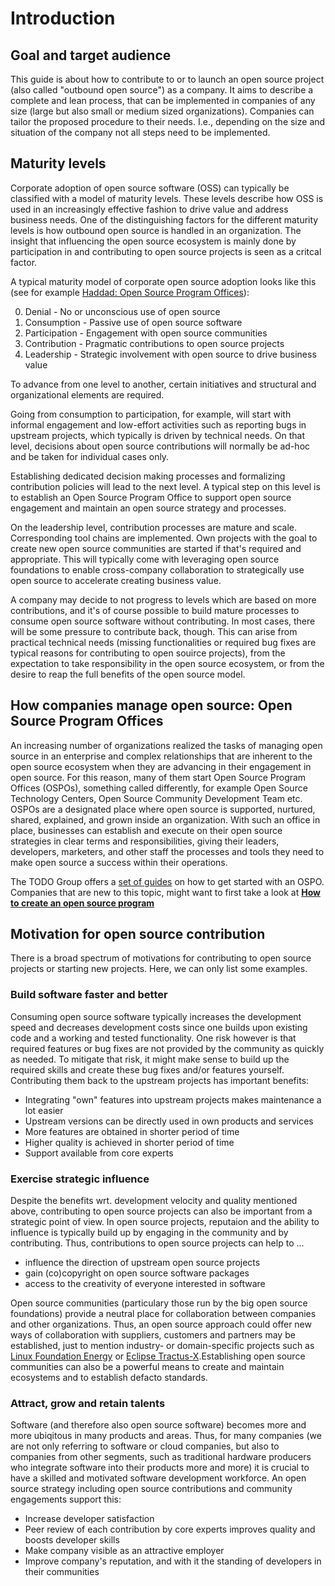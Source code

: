 # Introduction

## Goal and target audience

This guide is about how to contribute to or to launch an open source project (also called "outbound open source") as a company. It aims to describe a complete and lean process, that can be implemented in companies of any size (large but also small or medium sized organizations). Companies can tailor the proposed procedure to their needs. I.e., depending on the size and situation of the company not all steps need to be implemented.

## Maturity levels

Corporate adoption of open source software (OSS) can typically be classified with a model of maturity levels. These levels describe how OSS is used in an increasingly effective fashion to drive value and address business needs. One of the distinguishing factors for the different maturity levels is how outbound open source is handled in an organization. The insight that influencing the open source ecosystem is mainly done by participation in and contributing to open source projects is seen as a critcal factor.

A typical maturity model of corporate open source adoption looks like this (see for example [Haddad: Open Source Program Offices](https://www.linkedin.com/pulse/open-source-program-offices-primer-organizational-roles-haddad)):

0. Denial - No or unconscious use of open source
1. Consumption - Passive use of open source software
2. Participation - Engagement with open source communities
3. Contribution - Pragmatic contributions to open source projects
4. Leadership - Strategic involvement with open source to drive business value

To advance from one level to another, certain initiatives and structural and organizational elements are required.

Going from consumption to participation, for example, will start with informal engagement and low-effort activities such as reporting bugs in upstream projects, which typically is driven by technical needs. On that level, decisions about open source contributions will normally be ad-hoc and be taken for individual cases only.

Establishing dedicated decision making processes and formalizing contribution policies will lead to the next level. A typical step on this level is to establish an Open Source Program Office to support open source engagement and maintain an open source strategy and processes.

On the leadership level, contribution processes are mature and scale. Corresponding tool chains are implemented. Own projects with the goal to create new open source communities are started if that's required and appropriate. This will typically come with leveraging open source foundations to enable cross-company collaboration to strategically use open source to accelerate creating business value.

A company may decide to not progress to levels which are based on more contributions, and it's of course possible to build mature processes to consume open source software without contributing. In most cases, there will be some pressure to contribute back, though. This can arise from practical technical needs (missing functionalities or required bug fixes are typical reasons for contributing to open souirce projects), from the expectation to take responsibility in the open source ecosystem, or from the desire to reap the full benefits of the open source model.

## How companies manage open source: Open Source Program Offices

An increasing number of organizations realized the tasks of managing open source in an enterprise and complex relationships that are inherent to the open source ecosystem when they are advancing in their engagement in open source. For this reason, many of them start Open Source Program Offices (OSPOs), something called differently, for example Open Source Technology Centers, Open Source Community Development Team etc. OSPOs are a designated place where open source is supported, nurtured, shared, explained, and grown inside an organization. With such an office in place, businesses can establish and execute on their open source strategies in clear terms and responsibilities, giving their leaders, developers, marketers, and other staff the processes and tools they need to make open source a success within their operations.

The TODO Group offers a [set of guides](https://todogroup.org/guides/) on how to get started with an OSPO. Companies that are new to this topic, might want to first take a look at [**How to create an open source program**](https://todogroup.org/guides/create-program/)

## Motivation for open source contribution

There is a broad spectrum of motivations for contributing to open source projects or starting new projects. Here, we can only list some examples.

### Build software faster and better

Consuming open source software typically increases the development speed and decreases development costs since one builds upon existing code and a working and tested functionality. One risk however is that required features or bug fixes are not provided by the community as quickly as needed. To mitigate that risk, it might make sense to build up the required skills and create these bug fixes and/or features yourself. Contributing them back to the upstream projects has important benefits:

* Integrating "own" features into upstream projects makes maintenance a lot easier
* Upstream versions can be directly used in own products and services
* More features are obtained in shorter period of time
* Higher quality is achieved in shorter period of time
* Support available from core experts

### Exercise strategic influence

Despite the benefits wrt. development velocity and quality mentioned above, contributing to open source projects can also be important from a strategic point of view. In open source projects, reputaion and the ability to influence is typically build up by engaging in the community and by contributing. Thus, contributions to open source projects can help to ...

* influence the direction of upstream open source projects
* gain (co)copyright on open source software packages
* access to the creativity of everyone interested in software

Open source communities (particulary those run by the big open source foundations) provide a neutral place for collaboration between companies and other organizations. Thus, an open source approach could offer new ways of collaboration with suppliers, customers and partners may be established, just to mention industry- or domain-specific projects such as [Linux Foundation Energy](https://www.lfenergy.org/) or [Eclipse Tractus-X](https://projects.eclipse.org/proposals/eclipse-tractus-x).Establishing open source communities can also be a powerful means to create and maintain ecosystems and to establish defacto standards.

### Attract, grow and retain talents

Software (and therefore also open source software) becomes more and more ubiqitous in many products and areas. Thus, for many companies (we are not only referring to software or cloud companies, but also to companies from other segments, such as traditional hardware producers who integrate software into their products more and more) it is crucial to have a skilled and motivated software development workforce. An open source strategy including open source contributions and community engagements support this:

* Increase developer satisfaction
* Peer review of each contribution by core experts improves quality and boosts developer skills
* Make company visible as an attractive employer
* Improve company's reputation, and with it the standing of developers in their communities
